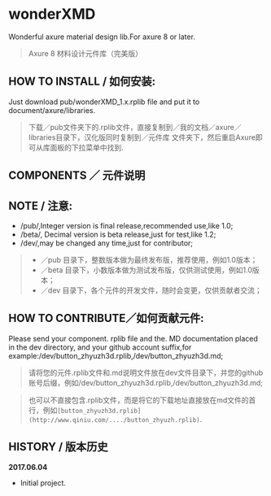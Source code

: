 # wonderXMD
Wonderful axure material design lib.For axure 8 or later.
> Axure 8 材料设计元件库（完美版）

## HOW TO INSTALL / 如何安装:
Just download pub/wonderXMD_1.x.rplib file and put it to document/axure/libraries. 
> 下载／pub文件夹下的.rplib文件，直接复制到／我的文档／axure／libraries目录下，汉化版同时复制到／元件库 文件夹下，然后重启Axure即可从库面板的下拉菜单中找到.

## COMPONENTS ／ 元件说明

## NOTE / 注意:
* /pub/,Integer version is final release,recommended use,like 1.0;
* /beta/, Decimal version is beta release,just for test,like 1.2;
* /dev/,may be changed any time,just for contributor;
> * ／pub 目录下，整数版本做为最终发布版，推荐使用，例如1.0版本；
> * ／beta 目录下，小数版本做为测试发布版，仅供测试使用，例如1.0版本；
> * ／dev 目录下，各个元件的开发文件，随时会变更，仅供贡献者交流；

## HOW TO CONTRIBUTE／如何贡献元件:
Please send your component. rplib file and the. MD documentation placed in the dev directory, and your github account suffix,for example:/dev/button_zhyuzh3d.rplib,/dev/button_zhyuzh3d.md;

> 请将您的元件.rplib文件和.md说明文件放在dev文件目录下，并您的github账号后缀，例如/dev/button_zhyuzh3d.rplib,/dev/button_zhyuzh3d.md;

> 也可以不直接包含.rplib文件，而是将它的下载地址直接放在md文件的首行，例如`[button_zhyuzh3d.rplib](http://www.qiniu.com/..../button_zhyuzh.rplib)`.



## HISTORY / 版本历史

**2017.06.04**
* Initial project.
